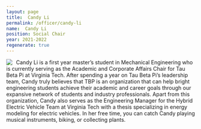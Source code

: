 ```yaml
---
layout: page
title:  Candy Li
permalink: /officer/candy-li
name:  Candy Li
position: Social Chair
year: 2021-2022
regenerate: true
---
```


<div>
<img class="headshot" style="float: left; padding-right:10px" src="{{ site.baseurl }}/uploads/headshots/candy-li.jpg">
</div>

Candy Li is a first year master’s student in Mechanical Engineering who is currently serving as the Academic and Corporate Affairs Chair for Tau Beta Pi at Virginia Tech. After spending a year on Tau Beta Pi’s leadership team, Candy truly believes that TBP is an organization that can help bright engineering students achieve their academic and career goals through our expansive network of students and industry professionals. Apart from this organization, Candy also serves as the Engineering Manager for the Hybrid Electric Vehicle Team at Virginia Tech with a thesis specializing in energy modeling for electric vehicles. In her free time, you can catch Candy playing musical instruments, biking, or collecting plants.
